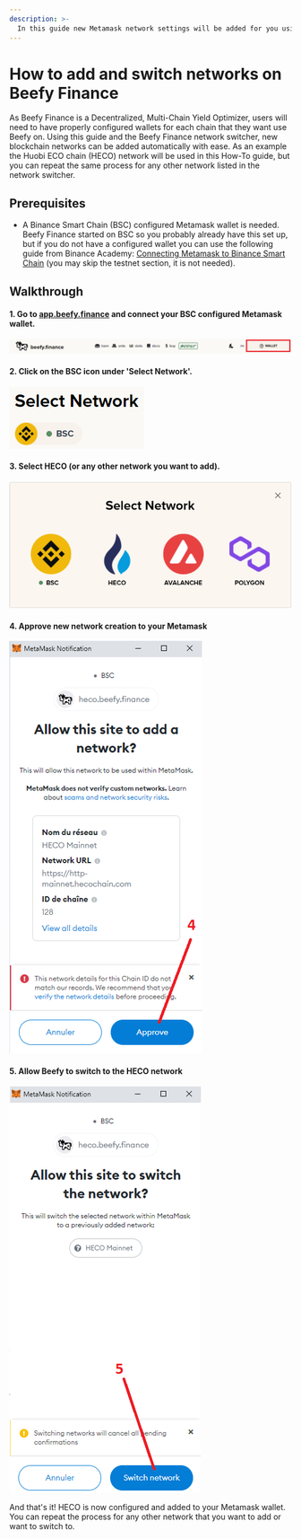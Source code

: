```yaml
---
description: >-
  In this guide new Metamask network settings will be added for you using the Beefy Finance network switcher. 
---
```


# How to add and switch networks on Beefy Finance

As Beefy Finance is a Decentralized, Multi-Chain Yield Optimizer, users will need to have properly configured wallets for each chain that they want use Beefy on. Using this guide and the Beefy Finance network switcher, new blockchain networks can be added automatically with ease. As an example the Huobi ECO chain (HECO) network will be used in this How-To guide, but you can repeat the same process for any other network listed in the network switcher.

## Prerequisites

* A Binance Smart Chain (BSC) configured Metamask wallet is needed. Beefy Finance started on BSC so you probably already have this set up, but if you do not have a configured wallet you can use the following guide from Binance Academy: [Connecting Metamask to Binance Smart Chain](https://academy.binance.com/en/articles/connecting-metamask-to-binance-smart-chain) (you may skip the testnet section, it is not needed).

## Walkthrough

#### 1. Go to [app.beefy.finance](app.beefy.finance) and connect your BSC configured Metamask wallet.

![](../../.gitbook/assets/connect-wallet.png)

#### 2. Click on the BSC icon under 'Select Network'.

![](../../.gitbook/assets/select-network.png)

#### 3. Select HECO (or any other network you want to add).

![](../../.gitbook/assets/switch-to-desired-network.png)

#### 4. Approve new network creation to your Metamask

![](../../.gitbook/assets/allow-add-metamask-network.png)

#### 5. Allow Beefy to switch to the HECO network

![](../../.gitbook/assets/allow-switch-metamask-network.png)

And that's it! HECO is now configured and added to your Metamask wallet. You can repeat the process for any other network that you want to add or want to switch to.